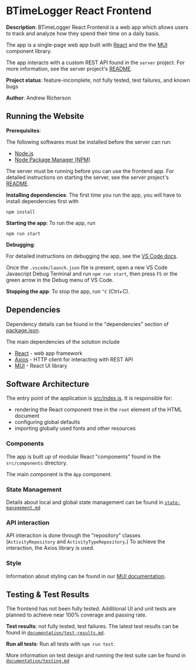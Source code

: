 # BTimeLogger React Frontend

**Description**: BTimeLogger React Frontend is a web app which allows users to track and analyze how they spend their time on a daily basis.

The app is a single-page web app built with [React](https://reactjs.org/) and the the
[MUI](https://mui.com/) component library.

The app interacts with a custom REST API found in the `server` project. For more information, see the server project's [README](../server/README.md).

**Project status**: feature-incomplete, not fully tested, test failures, and known bugs

**Author**: Andrew Richerson

## Running the Website

**Prerequisites**:

The following softwares must be installed before the server can run:

-   [Node.js](https://nodejs.org/en/)
-   [Node Package Manager (NPM)](https://www.npmjs.com/)

The server must be running before you can use the frontend app. For detailed instructions on starting the server, see the server project's [README](../server/README.md).

**Installing dependencies**: The first time you run the app, you will have to install dependencies first with

```
npm install
```

**Starting the app**: To run the app, run

```
npm run start
```

**Debugging**:

For detailed instructions on debugging the app, see the [VS Code docs](https://code.visualstudio.com/docs/nodejs/reactjs-tutorial#_debugging-react).

Once the `.vscode/launch.json` file is present, open a new VS Code Javascript Debug Terminal and run `npm run start`, then press
`F5` or the green arrow in the Debug menu of VS Code.

**Stopping the app**: To stop the app, run `^C` (Ctrl+C).

## Dependencies

Dependency details can be found in the "dependencies" section of [package.json](./package.json).

The main dependencies of the solution include

-   [React](https://www.npmjs.com/package/react) - web app framework
-   [Axios](https://www.npmjs.com/package/axios) - HTTP client for interacting with REST API
-   [MUI](https://mui.com/) - React UI library

## Software Architecture

The entry point of the application is [src/index.js](./src/index.js). It is responsible for:

-   rendering the React component tree in the `root` element of the HTML document
-   configuring global defaults
-   importing globally used fonts and other resources

### Components

The app is built up of modular React "components" found in the `src/components` directory.

The main component is the `App` component.

### State Management

Details about local and global state management can be found in [`state-management.md`](./documentation/state-management.md)

### API interaction

API interaction is done through the "repository" classes (`ActivityRepository` and `ActivityTypeRepository`.) To achieve the interaction, the Axios library is used.

### Style

Information about styling can be found in our [MUI documentation](./documentation/mui.md).

## Testing & Test Results

The frontend has not been fully tested. Additional UI and unit tests are planned
to achieve near 100% coverage and passing rate.

**Test results**: not fully tested, test failures. The latest test results can be found in [`documentation/test-results.md`](./documentation/test-results.md).

**Run all tests**: Run all tests with `npm run test`.

More information on test design and running the test suite can be found in [`documentation/testing.md`](./documentation/testing.md)
